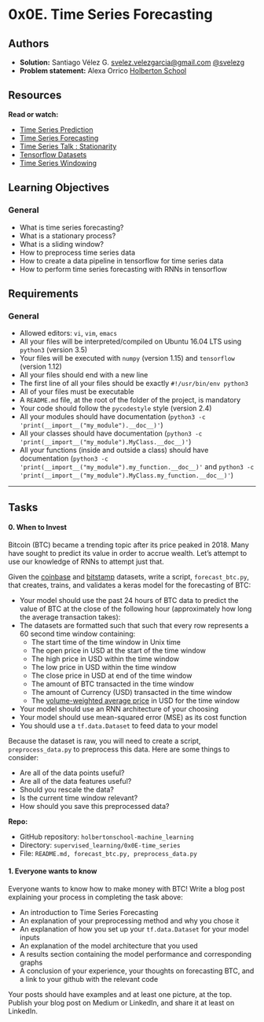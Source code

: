 

# 0x0E. Time Series Forecasting

## Authors
* **Solution:** Santiago Vélez G. [svelez.velezgarcia@gmail.com](svelez.velezgarcia@gmail.com) [@svelezg](https://github.com/svelezg)
* **Problem statement:** Alexa Orrico [Holberton School](https://www.holbertonschool.com/)




## Resources

**Read or watch:**

*   [Time Series Prediction](https://www.youtube.com/watch?v=d4Sn6ny_5LI "Time Series Prediction")
*   [Time Series Forecasting](https://www.tensorflow.org/tutorials/structured_data/time_series "Time Series Forecasting")
*   [Time Series Talk : Stationarity](https://www.youtube.com/watch?v=oY-j2Wof51c "Time Series Talk : Stationarity")
*   [Tensorflow Datasets](https://github.com/tensorflow/docs/blob/master/site/en/r1/guide/datasets.md "Tensorflow Datasets")
*   [Time Series Windowing](https://www.tensorflow.org/guide/data#time_series_windowing "Time Series Windowing")



## Learning Objectives

### General

*   What is time series forecasting?
*   What is a stationary process?
*   What is a sliding window?
*   How to preprocess time series data
*   How to create a data pipeline in tensorflow for time series data
*   How to perform time series forecasting with RNNs in tensorflow

## Requirements

### General

*   Allowed editors: `vi`, `vim`, `emacs`
*   All your files will be interpreted/compiled on Ubuntu 16.04 LTS using `python3` (version 3.5)
*   Your files will be executed with `numpy` (version 1.15) and `tensorflow` (version 1.12)
*   All your files should end with a new line
*   The first line of all your files should be exactly `#!/usr/bin/env python3`
*   All of your files must be executable
*   A `README.md` file, at the root of the folder of the project, is mandatory
*   Your code should follow the `pycodestyle` style (version 2.4)
*   All your modules should have documentation (`python3 -c 'print(__import__("my_module").__doc__)'`)
*   All your classes should have documentation (`python3 -c 'print(__import__("my_module").MyClass.__doc__)'`)
*   All your functions (inside and outside a class) should have documentation (`python3 -c 'print(__import__("my_module").my_function.__doc__)'` and `python3 -c 'print(__import__("my_module").MyClass.my_function.__doc__)'`)



* * *

## Tasks



#### 0\. When to Invest 

Bitcoin (BTC) became a trending topic after its price peaked in 2018\. Many have sought to predict its value in order to accrue wealth. Let’s attempt to use our knowledge of RNNs to attempt just that.

Given the [coinbase](https://drive.google.com/file/d/16MgiuBfQKzXPoWFWi2w-LKJuZ7LgivpE/view "coinbase") and [bitstamp](https://drive.google.com/file/d/15A-rLSrfZ0td7muSrYHy0WX9ZqrMweES/view "bitstamp") datasets, write a script, `forecast_btc.py`, that creates, trains, and validates a keras model for the forecasting of BTC:

*   Your model should use the past 24 hours of BTC data to predict the value of BTC at the close of the following hour (approximately how long the average transaction takes):
*   The datasets are formatted such that such that every row represents a 60 second time window containing:
    *   The start time of the time window in Unix time
    *   The open price in USD at the start of the time window
    *   The high price in USD within the time window
    *   The low price in USD within the time window
    *   The close price in USD at end of the time window
    *   The amount of BTC transacted in the time window
    *   The amount of Currency (USD) transacted in the time window
    *   The [volume-weighted average price](https://en.wikipedia.org/wiki/Volume-weighted_average_price#:~:text=In%20finance%2C%20volume%2Dweighted%20average,traded%20over%20the%20trading%20horizon. "volume-weighted average price") in USD for the time window
*   Your model should use an RNN architecture of your choosing
*   Your model should use mean-squared error (MSE) as its cost function
*   You should use a `tf.data.Dataset` to feed data to your model

Because the dataset is raw, you will need to create a script, `preprocess_data.py` to preprocess this data. Here are some things to consider:

*   Are all of the data points useful?
*   Are all of the data features useful?
*   Should you rescale the data?
*   Is the current time window relevant?
*   How should you save this preprocessed data?

**Repo:**

*   GitHub repository: `holbertonschool-machine_learning`
*   Directory: `supervised_learning/0x0E-time_series`
*   File: `README.md, forecast_btc.py, preprocess_data.py`




#### 1\. Everyone wants to know 

Everyone wants to know how to make money with BTC! Write a blog post explaining your process in completing the task above:

*   An introduction to Time Series Forecasting
*   An explanation of your preprocessing method and why you chose it
*   An explanation of how you set up your `tf.data.Dataset` for your model inputs
*   An explanation of the model architecture that you used
*   A results section containing the model performance and corresponding graphs
*   A conclusion of your experience, your thoughts on forecasting BTC, and a link to your github with the relevant code

Your posts should have examples and at least one picture, at the top. Publish your blog post on Medium or LinkedIn, and share it at least on LinkedIn.

